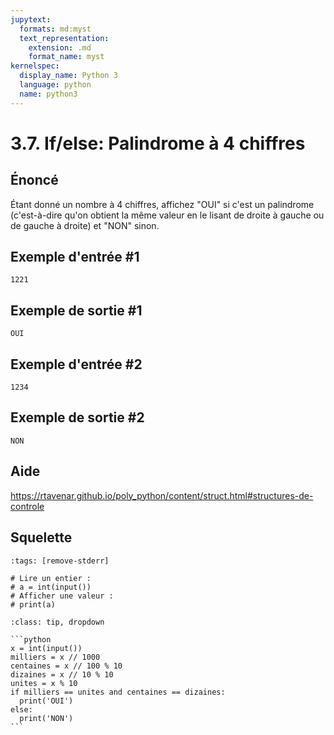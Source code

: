 ```yaml
---
jupytext:
  formats: md:myst
  text_representation:
    extension: .md
    format_name: myst
kernelspec:
  display_name: Python 3
  language: python
  name: python3
---
```


# 3.7. If/else: Palindrome à 4 chiffres

## **Énoncé**

Étant donné un nombre à 4 chiffres, affichez "OUI" si c'est un palindrome (c'est-à-dire qu'on obtient la même valeur en le lisant de droite à gauche ou de gauche à droite) et "NON" sinon.

## Exemple d'entrée #1

```
1221
```

## Exemple de sortie #1

```
OUI
```

## Exemple d'entrée #2

```
1234
```

## Exemple de sortie #2

```
NON
```

## Aide

https://rtavenar.github.io/poly_python/content/struct.html#structures-de-controle

## Squelette

```{code-cell} python
:tags: [remove-stderr]

# Lire un entier :
# a = int(input())
# Afficher une valeur :
# print(a)
```

````{admonition} Cliquez ici pour voir la solution
:class: tip, dropdown

```python
x = int(input())
milliers = x // 1000
centaines = x // 100 % 10
dizaines = x // 10 % 10
unites = x % 10
if milliers == unites and centaines == dizaines:
  print('OUI')
else:
  print('NON')
```
````
